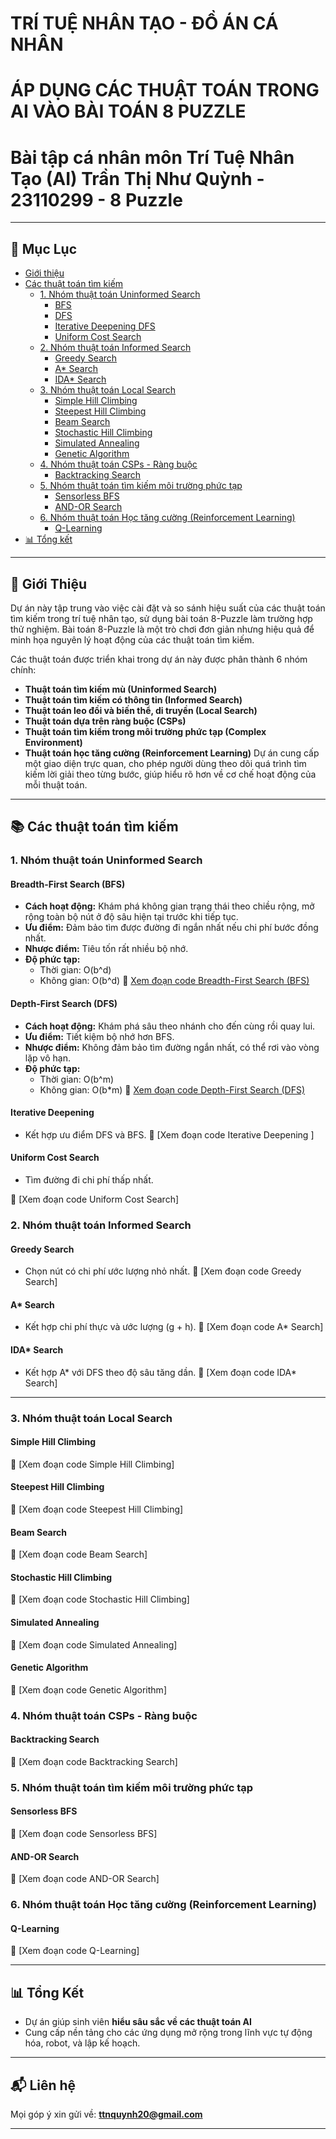 # TRÍ TUỆ NHÂN TẠO - ĐỒ ÁN CÁ NHÂN
# ÁP DỤNG CÁC THUẬT TOÁN TRONG AI VÀO BÀI TOÁN 8 PUZZLE
# Bài tập cá nhân môn Trí Tuệ Nhân Tạo (AI) Trần Thị Như Quỳnh - 23110299 - 8 Puzzle 
 
---

## 📌 Mục Lục

- [Giới thiệu](#giới-thiệu)
- [Các thuật toán tìm kiếm](#các-thuật-toán-tìm-kiếm)
  - [1. Nhóm thuật toán Uninformed Search](#1-nhóm-thuật-toán-uninformed-search)
    - [BFS](#breadth-first-search-bfs)
    - [DFS](#depth-first-search-dfs)
    - [Iterative Deepening DFS](#iterative-deepening-dfs)
    - [Uniform Cost Search](#uniform-cost-search)
  - [2. Nhóm thuật toán Informed Search](#2-nhóm-thuật-toán-informed-search)
    - [Greedy Search](#greedy-search)
    - [A* Search](#a-search)
    - [IDA* Search](#ida-search)
  - [3. Nhóm thuật toán Local Search](#3-nhóm-thuật-toán-local-search)
    - [Simple Hill Climbing](#simple-hill-climbing)
    - [Steepest Hill Climbing](#steepest-hill-climbing)
    - [Beam Search](#beam-search)
    - [Stochastic Hill Climbing](#stochastic-hill-climbing)
    - [Simulated Annealing](#simulated-annealing)
    - [Genetic Algorithm](#genetic-algorithm)
  - [4. Nhóm thuật toán CSPs - Ràng buộc](#4-nhóm-thuật-toán-csps---ràng-buộc)
    - [Backtracking Search](#backtracking-search)
  - [5. Nhóm thuật toán tìm kiếm môi trường phức tạp](#5-nhóm-thuật-toán-tìm-kiếm-môi-trường-phức-tạp)
    - [Sensorless BFS](#sensorless-bfs)
    - [AND-OR Search](#and-or-search)
  - [6. Nhóm thuật toán Học tăng cường (Reinforcement Learning)](#6-nhóm-thuật-toán-học-tăng-cường-reinforcement-learning)
    - [Q-Learning](#q-learning)
- [📊 Tổng kết](#tổng-kết)

---

## 🧠 Giới Thiệu

Dự án này tập trung vào việc cài đặt và so sánh hiệu suất của các thuật toán tìm kiếm trong trí tuệ nhân tạo, sử dụng bài toán 8-Puzzle làm trường hợp thử nghiệm. Bài toán 8-Puzzle là một trò chơi đơn giản nhưng hiệu quả để minh họa nguyên lý hoạt động của các thuật toán tìm kiếm.

Các thuật toán được triển khai trong dự án này được phân thành 6 nhóm chính:

- **Thuật toán tìm kiếm mù (Uninformed Search)**
- **Thuật toán tìm kiếm có thông tin (Informed Search)**
- **Thuật toán leo đồi và biến thể, di truyền (Local Search)**
- **Thuật toán dựa trên ràng buộc (CSPs)**
- **Thuật toán tìm kiếm trong môi trường phức tạp (Complex Environment)**
- **Thuật toán học tăng cường (Reinforcement Learning)**
Dự án cung cấp một giao diện trực quan, cho phép người dùng theo dõi quá trình tìm kiếm lời giải theo từng bước, giúp hiểu rõ hơn về cơ chế hoạt động của mỗi thuật toán.

---

## 📚 Các thuật toán tìm kiếm

### 1. Nhóm thuật toán Uninformed Search

#### Breadth-First Search (BFS)
- **Cách hoạt động:** Khám phá không gian trạng thái theo chiều rộng, mở rộng toàn bộ nút ở độ sâu hiện tại trước khi tiếp tục.
- **Ưu điểm:** Đảm bảo tìm được đường đi ngắn nhất nếu chi phí bước đồng nhất.
- **Nhược điểm:** Tiêu tốn rất nhiều bộ nhớ.
- **Độ phức tạp:**  
  - Thời gian: O(b^d)  
  - Không gian: O(b^d)
📎 [Xem đoạn code Breadth-First Search (BFS)](https://github.com/epiflower06/BaiTapCaNhanAI23110299/blob/main/23110299_TranThiNhuQuynh_baitapcanhanAI.py#L249-L262)

#### Depth-First Search (DFS)
- **Cách hoạt động:** Khám phá sâu theo nhánh cho đến cùng rồi quay lui.
- **Ưu điểm:** Tiết kiệm bộ nhớ hơn BFS.
- **Nhược điểm:** Không đảm bảo tìm đường ngắn nhất, có thể rơi vào vòng lặp vô hạn.
- **Độ phức tạp:**  
  - Thời gian: O(b^m)  
  - Không gian: O(b*m)
📎 [Xem đoạn code Depth-First Search (DFS)](https://github.com/epiflower06/BaiTapCaNhanAI23110299/blob/main/23110299_TranThiNhuQuynh_baitapcanhanAI.py#L264-L279)
#### Iterative Deepening 
- Kết hợp ưu điểm DFS và BFS.
📎 [Xem đoạn code Iterative Deepening ]
#### Uniform Cost Search
- Tìm đường đi chi phí thấp nhất.

📎 [Xem đoạn code Uniform Cost Search]

### 2. Nhóm thuật toán Informed Search

#### Greedy Search
- Chọn nút có chi phí ước lượng nhỏ nhất.
📎 [Xem đoạn code Greedy Search]
#### A* Search
- Kết hợp chi phí thực và ước lượng (g + h).
📎 [Xem đoạn code A* Search]

#### IDA* Search
- Kết hợp A* với DFS theo độ sâu tăng dần.
📎 [Xem đoạn code IDA* Search]

---

### 3. Nhóm thuật toán Local Search

#### Simple Hill Climbing
📎 [Xem đoạn code Simple Hill Climbing]
#### Steepest Hill Climbing
📎 [Xem đoạn code Steepest Hill Climbing]
#### Beam Search
📎 [Xem đoạn code Beam Search]
#### Stochastic Hill Climbing
📎 [Xem đoạn code Stochastic Hill Climbing]
#### Simulated Annealing
📎 [Xem đoạn code Simulated Annealing]
#### Genetic Algorithm
📎 [Xem đoạn code Genetic Algorithm]



### 4. Nhóm thuật toán CSPs - Ràng buộc

#### Backtracking Search

📎 [Xem đoạn code Backtracking Search]

### 5. Nhóm thuật toán tìm kiếm môi trường phức tạp

#### Sensorless BFS
📎 [Xem đoạn code Sensorless BFS]
#### AND-OR Search
📎 [Xem đoạn code  AND-OR Search]


### 6. Nhóm thuật toán Học tăng cường (Reinforcement Learning)

#### Q-Learning

📎 [Xem đoạn code Q-Learning]

---


## 📊 Tổng Kết

- Dự án giúp sinh viên **hiểu sâu sắc về các thuật toán AI**
- Cung cấp nền tảng cho các ứng dụng mở rộng trong lĩnh vực tự động hóa, robot, và lập kế hoạch.

---

## 📬 Liên hệ

Mọi góp ý xin gửi về: **ttnquynh20@gmail.com**

---


